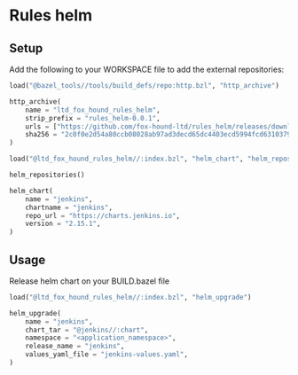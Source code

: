 # Rules helm

## Setup

Add the following to your WORKSPACE file to add the external repositories:

```python
load("@bazel_tools//tools/build_defs/repo:http.bzl", "http_archive")

http_archive(
    name = "ltd_fox_hound_rules_helm",
    strip_prefix = "rules_helm-0.0.1",
    urls = ["https://github.com/fox-hound-ltd/rules_helm/releases/download/v0.0.1/rules_helm-0.0.1.tar.gz"],
    sha256 = "2c0f0e2d54a80ccb08028ab97ad3decd65dc4403ecd5994fcd6310379cf8142b",
)

load("@ltd_fox_hound_rules_helm//:index.bzl", "helm_chart", "helm_repositories")

helm_repositories()

helm_chart(
    name = "jenkins",
    chartname = "jenkins",
    repo_url = "https://charts.jenkins.io",
    version = "2.15.1",
)
```

## Usage

Release helm chart on your BUILD.bazel file

```python
load("@ltd_fox_hound_rules_helm//:index.bzl", "helm_upgrade")

helm_upgrade(
    name = "jenkins",
    chart_tar = "@jenkins//:chart",
    namespace = "<application_namespace>",
    release_name = "jenkins",
    values_yaml_file = "jenkins-values.yaml",
)
```
